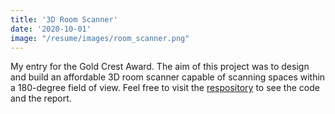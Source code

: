```yaml
---
title: '3D Room Scanner'
date: '2020-10-01'
image: "/resume/images/room_scanner.png"
---
```


My entry for the Gold Crest Award. The aim of this project was to design and build an affordable 3D room scanner capable of scanning spaces within a 180-degree field of view. Feel free to visit the [respository](https://github.com/JamieHol-ai/3D-Room-Scanner/blob/main/) to see the code and the report.